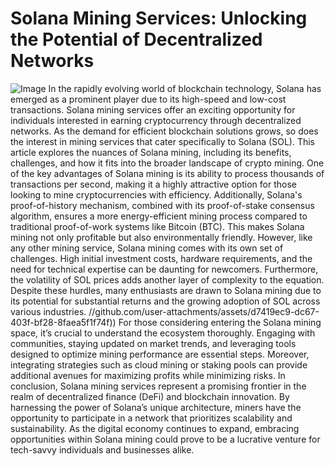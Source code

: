 # Solana Mining Services: Unlocking the Potential of Decentralized Networks

![Image](https://github.com/user-attachments/assets/d7419ec9-dc67-403f-bf28-8faea5f1f74f)
In the rapidly evolving world of blockchain technology, Solana has emerged as a prominent player due to its high-speed and low-cost transactions. Solana mining services offer an exciting opportunity for individuals interested in earning cryptocurrency through decentralized networks. As the demand for efficient blockchain solutions grows, so does the interest in mining services that cater specifically to Solana (SOL). This article explores the nuances of Solana mining, including its benefits, challenges, and how it fits into the broader landscape of crypto mining.
One of the key advantages of Solana mining is its ability to process thousands of transactions per second, making it a highly attractive option for those looking to mine cryptocurrencies with efficiency. Additionally, Solana's proof-of-history mechanism, combined with its proof-of-stake consensus algorithm, ensures a more energy-efficient mining process compared to traditional proof-of-work systems like Bitcoin (BTC). This makes Solana mining not only profitable but also environmentally friendly.
However, like any other mining service, Solana mining comes with its own set of challenges. High initial investment costs, hardware requirements, and the need for technical expertise can be daunting for newcomers. Furthermore, the volatility of SOL prices adds another layer of complexity to the equation. Despite these hurdles, many enthusiasts are drawn to Solana mining due to its potential for substantial returns and the growing adoption of SOL across various industries.
 //github.com/user-attachments/assets/d7419ec9-dc67-403f-bf28-8faea5f1f74f))
For those considering entering the Solana mining space, it’s crucial to understand the ecosystem thoroughly. Engaging with communities, staying updated on market trends, and leveraging tools designed to optimize mining performance are essential steps. Moreover, integrating strategies such as cloud mining or staking pools can provide additional avenues for maximizing profits while minimizing risks.
In conclusion, Solana mining services represent a promising frontier in the realm of decentralized finance (DeFi) and blockchain innovation. By harnessing the power of Solana’s unique architecture, miners have the opportunity to participate in a network that prioritizes scalability and sustainability. As the digital economy continues to expand, embracing opportunities within Solana mining could prove to be a lucrative venture for tech-savvy individuals and businesses alike.
